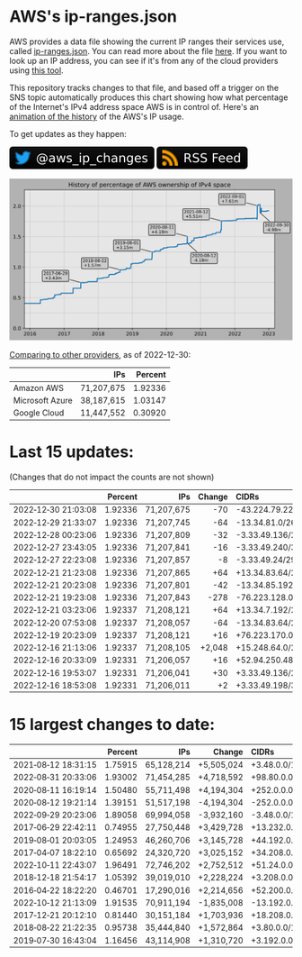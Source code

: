 # AWS's ip-ranges.json

AWS provides a data file showing the current IP ranges their
services use, called [ip-ranges.json](https://ip-ranges.amazonaws.com/ip-ranges.json).
You can read more about the file [here](https://docs.aws.amazon.com/general/latest/gr/aws-ip-ranges.html).
If you want to look up an IP address, you can see if it's from any of the cloud providers using [this tool](https://cloud-ips.s3-us-west-2.amazonaws.com/index.html).

This repository tracks changes to that file, and based off a trigger on the SNS topic 
automatically produces this chart showing how what percentage of the Internet's IPv4 
address space AWS is in control of.  Here's an 
[animation of the history](https://youtu.be/Su25yl7eol8) of the AWS's IP usage.

To get updates as they happen:

[![@aws_ip_changes on twitter](images/twitter_badge.svg)](https://twitter.com/aws_ip_changes) [![RSS Icon](images/rss_badge.svg)](https://raw.githubusercontent.com/seligman/aws-ip-ranges/master/rss.xml)

![History of AWS](history_count.svg)

[Comparing to other providers](https://github.com/seligman/cloud_sizes), as of 2022-12-30:

| | IPs | Percent |
| --- | ---: | ---: |
| Amazon AWS | 71,207,675 | 1.92336 |
| Microsoft Azure | 38,187,615 | 1.03147 |
| Google Cloud | 11,447,552 | 0.30920 |


# Last 15 updates:

(Changes that do not impact the counts are not shown)

| | Percent | IPs | Change | CIDRs |
| :--- | ---: | ---: | ---: | :--- |
| 2022&#8209;12&#8209;30&nbsp;21:03:08 | 1.92336 | 71,207,675 | -70 | -43.224.79.224/29,&nbsp;-43.224.79.240/29,&nbsp;-43.224.79.164/30,&nbsp;... |
| 2022&#8209;12&#8209;29&nbsp;21:33:07 | 1.92336 | 71,207,745 | -64 | -13.34.81.0/26 |
| 2022&#8209;12&#8209;28&nbsp;00:23:06 | 1.92336 | 71,207,809 | -32 | -3.33.49.136/29,&nbsp;-3.33.49.192/29,&nbsp;-3.33.49.132/30,&nbsp;... |
| 2022&#8209;12&#8209;27&nbsp;23:43:05 | 1.92336 | 71,207,841 | -16 | -3.33.49.240/30,&nbsp;-52.46.189.36/30,&nbsp;-52.46.189.40/30,&nbsp;... |
| 2022&#8209;12&#8209;27&nbsp;22:23:08 | 1.92336 | 71,207,857 | -8 | -3.33.49.24/29 |
| 2022&#8209;12&#8209;21&nbsp;21:23:08 | 1.92336 | 71,207,865 | +64 | +13.34.83.64/26 |
| 2022&#8209;12&#8209;21&nbsp;20:23:08 | 1.92336 | 71,207,801 | -42 | -13.34.85.192/27,&nbsp;-13.34.85.248/30,&nbsp;-13.34.85.246/31,&nbsp;... |
| 2022&#8209;12&#8209;21&nbsp;19:23:08 | 1.92336 | 71,207,843 | -278 | -76.223.128.0/24,&nbsp;-13.34.85.224/28,&nbsp;-13.34.85.240/30,&nbsp;... |
| 2022&#8209;12&#8209;21&nbsp;03:23:06 | 1.92337 | 71,208,121 | +64 | +13.34.7.192/26 |
| 2022&#8209;12&#8209;20&nbsp;07:53:08 | 1.92337 | 71,208,057 | -64 | -13.34.83.64/26 |
| 2022&#8209;12&#8209;19&nbsp;20:23:09 | 1.92337 | 71,208,121 | +16 | +76.223.170.0/28 |
| 2022&#8209;12&#8209;16&nbsp;21:13:06 | 1.92337 | 71,208,105 | +2,048 | +15.248.64.0/21 |
| 2022&#8209;12&#8209;16&nbsp;20:33:09 | 1.92331 | 71,206,057 | +16 | +52.94.250.48/28 |
| 2022&#8209;12&#8209;16&nbsp;19:53:07 | 1.92331 | 71,206,041 | +30 | +3.33.49.136/29,&nbsp;+3.33.49.132/30,&nbsp;+3.33.49.144/30,&nbsp;... |
| 2022&#8209;12&#8209;16&nbsp;18:53:08 | 1.92331 | 71,206,011 | +2 | +3.33.49.198/31 |


# 15 largest changes to date:

| | Percent | IPs | Change | CIDRs |
| :--- | ---: | ---: | ---: | :--- |
| 2021&#8209;08&#8209;12&nbsp;18:31:15 | 1.75915 | 65,128,214 | +5,505,024 | +3.48.0.0/12,&nbsp;+35.96.0.0/12,&nbsp;+3.152.0.0/13,&nbsp;... |
| 2022&#8209;08&#8209;31&nbsp;20:33:06 | 1.93002 | 71,454,285 | +4,718,592 | +98.80.0.0/12,&nbsp;+184.32.0.0/12,&nbsp;+13.184.0.0/13,&nbsp;... |
| 2020&#8209;08&#8209;11&nbsp;16:19:14 | 1.50480 | 55,711,498 | +4,194,304 | +252.0.0.0/10 |
| 2020&#8209;08&#8209;12&nbsp;19:21:14 | 1.39151 | 51,517,198 | -4,194,304 | -252.0.0.0/10 |
| 2022&#8209;09&#8209;29&nbsp;20:23:06 | 1.89058 | 69,994,058 | -3,932,160 | -3.48.0.0/12,&nbsp;-35.96.0.0/12,&nbsp;-3.240.0.0/13,&nbsp;... |
| 2017&#8209;06&#8209;29&nbsp;22:42:11 | 0.74955 | 27,750,448 | +3,429,728 | +13.232.0.0/13,&nbsp;+34.240.0.0/13,&nbsp;+35.168.0.0/13,&nbsp;... |
| 2019&#8209;08&#8209;01&nbsp;20:03:05 | 1.24953 | 46,260,706 | +3,145,728 | +44.192.0.0/10,&nbsp;-3.192.0.0/12 |
| 2017&#8209;04&#8209;07&nbsp;18:22:10 | 0.65692 | 24,320,720 | +3,025,152 | +34.208.0.0/12,&nbsp;+34.224.0.0/12,&nbsp;+13.58.0.0/15,&nbsp;... |
| 2022&#8209;10&#8209;11&nbsp;22:43:07 | 1.96491 | 72,746,202 | +2,752,512 | +51.24.0.0/13,&nbsp;+57.104.0.0/13,&nbsp;+51.20.0.0/14,&nbsp;... |
| 2018&#8209;12&#8209;18&nbsp;21:54:17 | 1.05392 | 39,019,010 | +2,228,224 | +3.208.0.0/12,&nbsp;+3.224.0.0/12,&nbsp;+13.48.0.0/15 |
| 2016&#8209;04&#8209;22&nbsp;18:22:20 | 0.46701 | 17,290,016 | +2,214,656 | +52.200.0.0/13,&nbsp;+52.208.0.0/13,&nbsp;+52.36.0.0/14,&nbsp;... |
| 2022&#8209;10&#8209;12&nbsp;21:13:09 | 1.91535 | 70,911,194 | -1,835,008 | -13.192.0.0/13,&nbsp;-16.28.0.0/14,&nbsp;-40.172.0.0/14,&nbsp;... |
| 2017&#8209;12&#8209;21&nbsp;20:12:10 | 0.81440 | 30,151,184 | +1,703,936 | +18.208.0.0/13,&nbsp;+18.204.0.0/14,&nbsp;+18.224.0.0/14,&nbsp;... |
| 2018&#8209;08&#8209;22&nbsp;21:22:35 | 0.95738 | 35,444,840 | +1,572,864 | +3.80.0.0/12,&nbsp;+3.16.0.0/14,&nbsp;+3.40.0.0/14 |
| 2019&#8209;07&#8209;30&nbsp;16:43:04 | 1.16456 | 43,114,908 | +1,310,720 | +3.192.0.0/12,&nbsp;+15.222.0.0/15,&nbsp;+15.236.0.0/15 |
